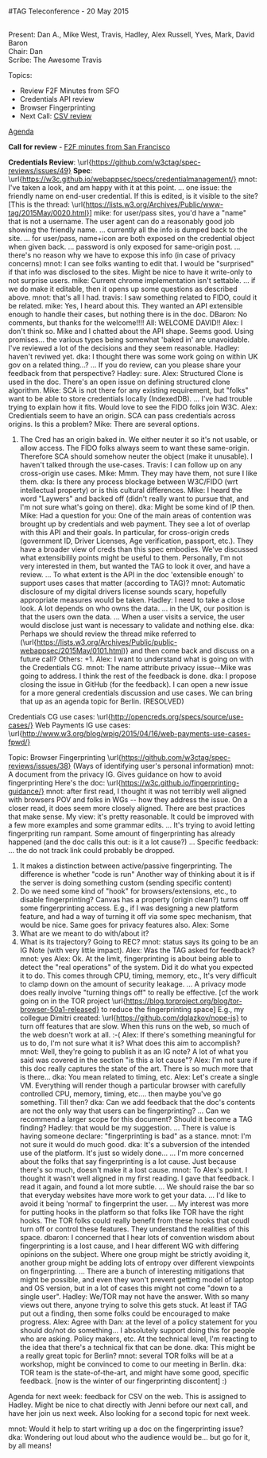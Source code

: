 #
#TAG Teleconference - 20 May 2015
##
Present: Dan A., Mike West, Travis, Hadley, Alex Russell, Yves, Mark, David Baron  
Chair: Dan  
Scribe: The Awesome Travis  

Topics: 

* Review F2F Minutes from SFO
* Credentials API review
* Browser Fingerprinting
* Next Call: [CSV review](https://github.com/w3ctag/spec-reviews/issues/55)  

[Agenda](https://github.com/w3ctag/meetings/blob/gh-pages/2015/telcons/05-20-credentials\&fingerprinting-agenda.md)

**Call for review** - [F2F minutes from San Francisco](https://github.com/w3ctag/meetings/tree/gh-pages/2015/04-sfo)

**Credentials Review**: \url{https://github.com/w3ctag/spec-reviews/issues/49}
**Spec**: \url{https://w3c.github.io/webappsec/specs/credentialmanagement/}
mnot: I've taken a look, and am happy with it at this point.
... one issue: the friendly name on end-user credential. If this is edited, is it visible to the site? 
[This is the thread: \url{https://lists.w3.org/Archives/Public/www-tag/2015May/0020.html}]
mike: for user/pass sites, you'd have a "name" that is not a username. The user agent can do a reasonably good job showing the friendly name. 
... currently all the info is dumped back to the site. 
... for user/pass, name+icon are both exposed on the credential object when given back.
... password is only exposed for same-origin post.
... there's no reason why we have to expose this info (in case of privacy concerns)
mnot: I can see folks wanting to edit that. I would be "surprised" if that info was disclosed to the sites. Might be nice to have it write-only to not surprise users.
mike: Current chrome implementation isn't settable.
... if we do make it editable, then it opens up some questions as described above.
mnot: that's all I had.
travis: I saw something related to FIDO, could it be related.
mike: Yes, I heard about this. They wanted an API extensible enough to handle their cases, but nothing there is in the doc.
DBaron: No comments, but thanks for the welcome!!!!
All: WELCOME DAVID!!
Alex: I don't think so. Mike and I chatted about the API shape. Seems good. Using promises... the various types being somewhat 'baked in' are unavoidable. I've reviewed a lot of the decisions and they seem reasonable.
Hadley: haven't reviwed yet.
dka: I thought there was some work going on within UK gov on a related thing...?
... If you do review, can you please share your feedback from that perspective?
Hadley: sure.
Alex: Structured Clone is used in the doc. There's an open issue on defining structured clone algorithm.
Mike: SCA is not there for any existing requirement, but "folks" want to be able to store credentials locally (IndexedDB).
... I've had trouble trying to explain how it fits. Would love to see the FIDO folks join W3C.
Alex: Credientials seem to have an origin. SCA can pass credentials across origins. Is this a problem?
Mike: There are several options.
1. The Cred has an origin baked in. We either neuter it so it's not usable, or allow access.
The FIDO folks always seem to want these same-origin. Therefore SCA should somehow neuter the object (make it unusable). I haven't talked through the use-cases.
Travis: I can follow up on any cross-origin use cases.
Mike: Mmm. They may have them, not sure I like them.
dka: Is there any process blockage between W3C/FIDO (wrt intellectual property) or is this cultural differences.
Mike: I heard the word "Laywers" and backed off (didn't really want to pursue that, and I'm not sure what's going on there).
dka: Might be some kind of IP then.
Mike: Had a question for you: One of the main areas of contention was brought up by credentials and web payment. They see a lot of overlap with this API and their goals. In particular, for cross-origin creds (government ID, Driver Licenses, Age verification, passport, etc.). They have a broader view of creds than this spec embodies. We've discussed what extensibilily points might be useful to them. Personally, I'm not very interested in them, but wanted the TAG to look it over, and have a review. 
... To what extent is the API in the doc 'extensible enough' to support uses cases that matter (according to TAG)?
mnot: Automatic disclosure of my digital drivers license sounds scary, hopefully appropriate measures would be taken.
Hadley: I need to take a close look. A lot depends on who owns the data.
... in the UK, our position is that the users own the data.
... When a user visits a service, the user would disclose just want is necessary to validate and nothing else.
dka: Perhaps we should review the thread mike referred to (\url{https://lists.w3.org/Archives/Public/public-webappsec/2015May/0101.html)} and then come back and discuss on a future call?
Others: +1.
Alex: I want to understand what is going on with the Credentials CG.
mnot: The name attribute privacy issue--Mike was going to address. I think the rest of the feedback is done.
dka: I propose closing the issue in GitHub (for the feedback). I can open a new issue for a more general credentials discussion and use cases. We can bring that up as an agenda topic for Berlin. (RESOLVED)

Credentials CG use cases: \url{http://opencreds.org/specs/source/use-cases/}
Web Payments IG use cases: \url{http://www.w3.org/blog/wpig/2015/04/16/web-payments-use-cases-fpwd/}

Topic: Browser Fingerprinting \url{https://github.com/w3ctag/spec-reviews/issues/38} 
(Ways of identifying user's personal information)
mnot: A document from the privacy IG. Gives guidance on how to avoid fingerprinting
Here's the doc: \url{https://w3c.github.io/fingerprinting-guidance/}
mnot: after first read, I thought it was not terribly well aligned with browsers POV and folks in WGs -- how they address the issue. On a closer read, it does seem more closely aligned. There are best practices that make sense. My view: it's pretty reasonable. It could be improved with a few more examples and some grammar edits.
... It's trying to avoid letting fingerpriting run rampant. Some amount of fingerprinting has already happened (and the doc calls this out: is it a lot cause?)
... Specific feedback: 
... the do not track link could probably be dropped.
1. It makes a distinction between active/passive fingerprinting. The difference is whether "code is run"
Another way of thinking about it is if the server is doing something custom (sending specific content)
2. Do we need some kind of "hook" for browsers/extensions, etc., to disable fingerprinting?
Canvas has a property (origin clean?) turns off some fingerprinting access.
E.g., if I was designing a new platform feature, and had a way of turning it off via some spec mechanism, that would be nice. Same goes for privacy features also.
Alex: Some
1. What are we meant to do with/about it?
2. What is its trajectory? Going to REC?
mnot: status says its going to be an IG Note (with very little impact).
Alex: Was the TAG asked for feedback?
mnot: yes
Alex: Ok. At the limit, fingerprinting is about being able to detect the "real operations" of the system. Did it do what you expected it to do. This comes through CPU, timing, memory, etc., It's very difficult to clamp down on the amount of security leakage.
... A privacy mode does really involve "turning things off" to really be effective.
[cf the work going on in the TOR project \url{https://blog.torproject.org/blog/tor-browser-50a1-released} to reduce the fingerprinting space]
E.g., my collegue Dimitri created: \url{https://github.com/dglazkov/nope-js} to turn off features that are slow. When this runs on the web, so much of the web doesn't work at all. :-(
Alex: If there's something meaningful for us to do, I'm not sure what it is? What does this aim to accomplish?
mnot: Well, they're going to publish it as an IG note? A lot of what you said was covered in the section "is this a lot cause"?
Alex: I'm not sure if this doc really captures the state of the art. There is so much more that is there...
dka: You mean related to timing, etc.
Alex: Let's create a single VM. Everything will render though a particular browser with carefully controlled CPU, memory, timing, etc.... then maybe you've go something. Till then?
dka: Can we add feedback that the doc's contents are not the only way that users can be fingerprinting?
... Can we recommend a larger scope for this document? Should it become a TAG finding?
Hadley: that would be my suggestion.
... There is value is having someone declare: "fingerprinting is bad" as a stance.
mnot: I'm not sure it would do much good.
dka: It's a subversion of the intended use of the platform. It's just so widely done...
... I'm more concerned about the folks that say fingerprinting is a lot cause. Just because there's so much, doesn't make it a lost cause.
mnot: To Alex's point. I thought it wasn't well aligned in my first reading. I gave that feedback. I read it again, and found a lot more subtle.
... We should raise the bar so that everyday websites have more work to get your data.
... I'd like to avoid it being 'normal' to fingerprint the user.
... My interest was more for putting hooks in the platform so that folks like TOR have the right hooks. The TOR folks could really benefit from these hooks that coudl turn off or control these features. They understand the realities of this space.
dbaron: I concerned that I hear lots of convention wisdom about fingerprinting is a lost cause, and I hear different WG with differing opinions on the subject. Where one group might be strictly avoiding it, another group might be adding lots of entropy over different viewpoints on fingerprinting.
... There are a bunch of interesting mitigations that might be possible, and even they won't prevent getting model of laptop and OS version,  but in a lot of cases this might not come "down to a single user".
Hadley: We/TOR may not have the answer. With so many views out there, anyone trying to solve this gets stuck. At least if TAG put out a finding, then some folks could be encouraged to make progress.
Alex: Agree with Dan: at the level of a policy statement for you should do/not do something... I absolutely support doing this for people who are asking. Policy makers, etc. At the technical level, I'm reacting to the idea that there's a technical fix that can be done.
dka: This might be a really great topic for Berlin?
mnot: several TOR folks will be at a workshop, might be convinced to come to our meeting in Berlin.
dka: TOR team is the state-of-the-art, and might have some good, specific feedback.
[now is the winter of our fingerprinting discontent]
:)

Agenda for next week: feedback for CSV on the web. This is assigned to Hadley.
Might be nice to chat directly with Jenni before our next call, and have her join us next week.
Also looking for a second topic for next week.

mnot: Would it help to start writing up a doc on the fingerprinting issue?
dka: Wondering out loud about who the audience would be... but go for it, by all means!



